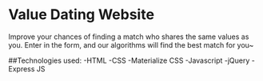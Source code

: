 # Value Dating Website
Improve your chances of finding a match who shares the same values as you.  Enter in the form, and our algorithms will find the best match for you~


##Technologies used:
-HTML
-CSS
-Materialize CSS
-Javascript
-jQuery
-Express JS
